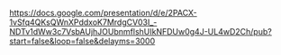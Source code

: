<https://docs.google.com/presentation/d/e/2PACX-1vSfq4QKsQWnXPddxoK7MrdgCV03I_-NDTv1dWw3c7VsbAUjhJOUbnmflshUIkNFDUw0g4J-UL4wD2Ch/pub?start=false&loop=false&delayms=3000>
